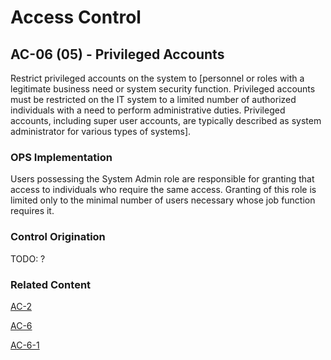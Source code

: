 # Access Control
## AC-06 (05) - Privileged Accounts

Restrict privileged accounts on the system to [personnel or roles with a legitimate business need or system security function. Privileged accounts must be restricted on the IT system to a limited number of authorized individuals with a need to perform administrative duties. Privileged accounts, including super user accounts, are typically described as system administrator for various types of systems].

### OPS Implementation

Users possessing the System Admin role are responsible for granting that access to individuals who require the same access. Granting of this role is limited only to the minimal number of users necessary whose job function requires it.

### Control Origination

TODO: ?

### Related Content

[AC-2](./ac-02.md)

[AC-6](./ac-06.md)

[AC-6-1](./ac-06-01.md)
